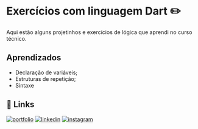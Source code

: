 
# Exercícios com linguagem Dart ✏️

Aqui estão alguns projetinhos e exercícios de lógica que aprendi no curso técnico.


## Aprendizados

- Declaração de variáveis;
- Estruturas de repetição;
- Sintaxe


## 🔗 Links
[![portfolio](https://img.shields.io/badge/my_portfolio-000?style=for-the-badge&logo=ko-fi&logoColor=white)](https://www.behance.net/beatrizmiranda9)
[![linkedin](https://img.shields.io/badge/linkedin-0A66C2?style=for-the-badge&logo=linkedin&logoColor=white)](https://www.linkedin.com/in/biamiran/)
[![instagram](https://img.shields.io/badge/Instagram-E4405F?style=for-the-badge&logo=instagram&logoColor=white)](https://instagram.com/bia_miran)

